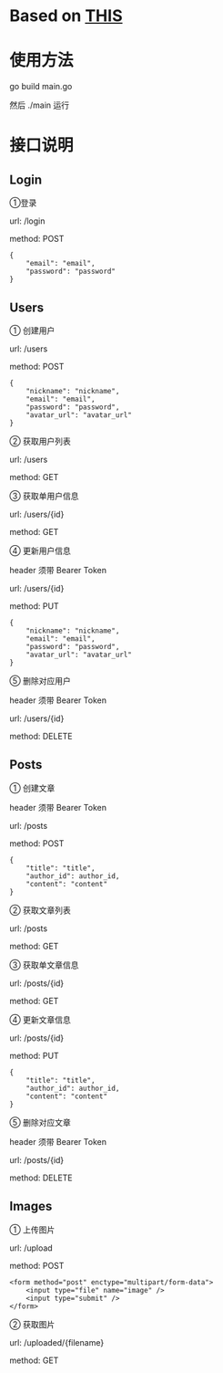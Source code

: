 # Based on [THIS](https://github.com/victorsteven/Go-JWT-Postgres-Mysql-Restful-API)

# 使用方法

go build main.go

然后 ./main 运行

# 接口说明

## Login

①登录 

url: /login

method: POST

```
{
    "email": "email",
    "password": "password"
}
```

## Users

① 创建用户

url: /users

method: POST

```
{
    "nickname": "nickname",
    "email": "email",
    "password": "password",
    "avatar_url": "avatar_url"
}
```

② 获取用户列表

url: /users

method: GET

③ 获取单用户信息

url: /users/{id}

method: GET


④ 更新用户信息

header 须带 Bearer Token

url: /users/{id}

method: PUT

```
{
    "nickname": "nickname",
    "email": "email",
    "password": "password",
    "avatar_url": "avatar_url"
}
```

⑤ 删除对应用户

header 须带 Bearer Token

url: /users/{id}

method: DELETE

## Posts

① 创建文章

header 须带 Bearer Token

url: /posts

method: POST

```
{
    "title": "title",
    "author_id": author_id,
    "content": "content"
}
```

② 获取文章列表

url: /posts

method: GET

③ 获取单文章信息

url: /posts/{id}

method: GET


④ 更新文章信息

url: /posts/{id}

method: PUT

```
{
    "title": "title",
    "author_id": author_id,
    "content": "content"
}
```

⑤ 删除对应文章

header 须带 Bearer Token

url: /posts/{id}

method: DELETE

## Images

① 上传图片

url: /upload

method: POST

```
<form method="post" enctype="multipart/form-data">
    <input type="file" name="image" />
    <input type="submit" />
</form>
```

② 获取图片

url: /uploaded/{filename}

method: GET